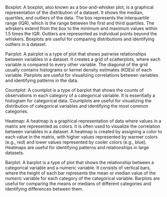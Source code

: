 Boxplot: A boxplot, also known as a box-and-whisker plot, is a graphical representation of the distribution of a dataset. It shows the median, quartiles, and outliers of the data. The box represents the interquartile range (IQR), which is the range between the first and third quartiles. The whiskers extend from the box to the minimum and maximum values within 1.5 times the IQR. Outliers are represented as individual points beyond the whiskers. Boxplots are useful for comparing distributions and identifying outliers in a dataset.

Pairplot: A pairplot is a type of plot that shows pairwise relationships between variables in a dataset. It creates a grid of scatterplots, where each variable is compared to every other variable. The diagonal of the grid usually contains histograms or kernel density estimates (KDEs) of each variable. Pairplots are useful for visualizing correlations between variables and identifying patterns in the data.

Countplot: A countplot is a type of barplot that shows the counts of observations in each category of a categorical variable. It is essentially a histogram for categorical data. Countplots are useful for visualizing the distribution of categorical variables and identifying the most common categories.

Heatmap: A heatmap is a graphical representation of data where values in a matrix are represented as colors. It is often used to visualize the correlation between variables in a dataset. A heatmap is created by assigning a color to each value in the matrix, with higher values represented by warmer colors (e.g., red) and lower values represented by cooler colors (e.g., blue). Heatmaps are useful for identifying patterns and relationships in large datasets.

Barplot: A barplot is a type of plot that shows the relationship between a categorical variable and a numeric variable. It consists of vertical bars, where the height of each bar represents the mean or median value of the numeric variable for each category of the categorical variable. Barplots are useful for comparing the means or medians of different categories and identifying differences between them.
